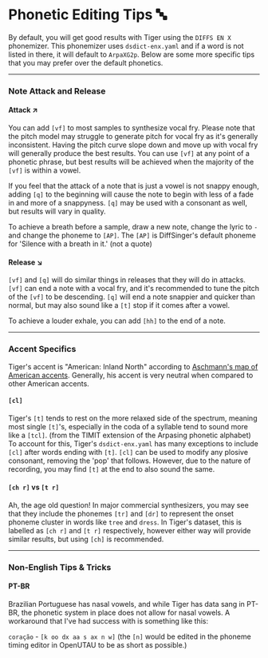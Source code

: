 # Phonetic Editing Tips 🔤
By default, you will get good results with Tiger using the `DIFFS EN X` phonemizer. This phonemizer uses `dsdict-enx.yaml` and if a word is not listed in there, it will default to `ArpaXG2p`.
Below are some more specific tips that you may prefer over the default phonetics.
***
### Note Attack and Release
#### Attack ↗️
You can add `[vf]` to most samples to synthesize vocal fry. Please note that the pitch model may struggle to generate pitch for vocal fry as it's generally inconsistent.
Having the pitch curve slope down and move up with vocal fry will generally produce the best results. You can use `[vf]` at any point of a phonetic phrase, but best results
will be achieved when the majority of the `[vf]` is within a vowel.

If you feel that the attack of a note that is just a vowel is not snappy enough, adding `[q]` to the beginning will cause the note to begin with less of a fade in and more of
a snappyness. `[q]` may be used with a consonant as well, but results will vary in quality.

To achieve a breath before a sample, draw a new note, change the lyric to `-` and change the phoneme to `[AP]`. The `[AP]` is DiffSinger's default phoneme for 'Silence with a breath in it.' (not a quote)
#### Release ↘️
`[vf]` and `[q]` will do similar things in releases that they will do in attacks. `[vf]` can end a note with a vocal fry, and it's recommended to tune the pitch of the `[vf]` to be descending.
`[q]` will end a note snappier and quicker than normal, but may also sound like a `[t]` stop if it comes after a vowel.

To achieve a louder exhale, you can add `[hh]` to the end of a note.
***
### Accent Specifics
Tiger's accent is "American: Inland North" according to [Aschmann's map of American accents](https://aschmann.net/AmEng/). Generally, his accent is very neutral when compared to other American accents.
#### `[cl]`
Tiger's `[t]` tends to rest on the more relaxed side of the spectrum, meaning most single `[t]`'s, especially in the coda of a syllable tend to sound more like a `[tcl]`. 
(from the TIMIT extension of the Arpasing phonetic alphabet) To account for this, Tiger's `dsdict-enx.yaml` has many exceptions to include `[cl]` after words ending with `[t]`. `[cl]` can be used
to modify any plosive consonant, removing the 'pop' that follows. However, due to the nature of recording, you may find `[t]` at the end to also sound the same.
#### `[ch r]` vs `[t r]`
Ah, the age old question! In major commercial synthesizers, you may see that they include the phonemes `[tr]` and `[dr]` to represent the onset phoneme cluster in words like `tree` and `dress`. 
In Tiger's dataset, this is labelled as `[ch r]` and `[t r]` respectively, however either way will provide similar results, but using `[ch]` is recommended.
***
### Non-English Tips & Tricks
#### PT-BR
Brazilian Portuguese has nasal vowels, and while Tiger has data sang in PT-BR, the phonetic system in place does not allow for nasal vowels. A workaround that I've had success with is something like this:

`coração` - `[k oo dx aa s ax n w]` (the `[n]` would be edited in the phoneme timing editor in OpenUTAU to be as short as possible.)
